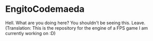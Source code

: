 # EngitoCodemaeda
Hell. What are you doing here? You shouldn't be seeing this. Leave. (Translation: This is the repository for the engine of a FPS game I am currently working on :D)
